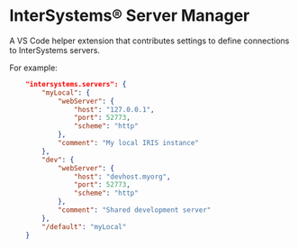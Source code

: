 # InterSystems® Server Manager
A VS Code helper extension that contributes settings to define connections to InterSystems servers.

For example:
```json
	"intersystems.servers": {
		"myLocal": {
			"webServer": {
				"host": "127.0.0.1",
				"port": 52773,
				"scheme": "http"
			},
			"comment": "My local IRIS instance"
		},
		"dev": {
			"webServer": {
				"host": "devhost.myorg",
				"port": 52773,
				"scheme": "http"
			},
			"comment": "Shared development server"
        },
        "/default": "myLocal"
	}
```
